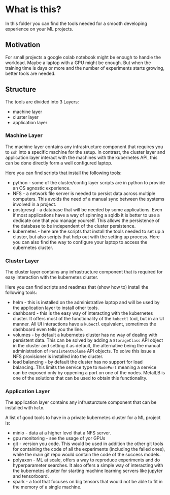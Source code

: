 # What is this?

In this folder you can find the tools needed for a smooth developing experience on your ML projects.

## Motivation

For small projects a google colab notebook might be enough to handle the workload. Maybe a laptop with a GPU might be enough. But when the training time is days or more and the number of experiments starts growing, better tools are needed.

## Structure

The tools are divided into 3 Layers:
 * machine layer
 * cluster layer
 * application layer

### Machine Layer

The machine layer contains any infrastructure component that requires you to `ssh` into a specific machine for the setup. In contrast, the cluster layer and application layer interact with the machines with the kubernetes API, this can be done directly form a well configured laptop.


Here you can find scripts that install the following tools:
 * python - some of the cluster/config layer scripts are in python to provide an OS agnostic experience.
 * NFS - a network file server is needed to persist data across multiple computers. This avoids the need of a manual sync between the systems involved in a project.
 * postgresql - a database that will be needed by some applications. Even if most applications have a way of spinning a sqldb it is better to use a dedicate one that you manage yourself. This allows the persistence of the database to be independent of the cluster persistence.
 * kubernetes - here are the scripts that install the tools needed to set up a cluster, but also scripts that help out with the setting up process. Here you can also find the way to configure your laptop to access the cubernetes cluster.

### Cluster Layer

The cluster layer contains any infrastructure component that is required for easy interaction with the kubernetes cluster.


Here you can find scripts and readmes that (show how to) install the following tools:
 * helm - this is installed on the administrative laptop and will be used by the application layer to install other tools.
 * dashboard - this is the easy way of interacting with the kubernetes cluster. It offers most of the functionality of the `kubectl` tool, but in an UI manner. All UI interactions have a `kubectl` equivalent, sometimes the dashboard even tells you the line.
 * volumes - by default a kubernetes cluster has no way of dealing with persistent data. This can be solved by adding a `StorageClass` API object in the cluster and setting it as default, the alternative being the manual administration of `PersistentVolume` API objects. To solve this issue a NFS provisioner is installed into the cluster.
 * load balancing - by default the cluster has no support for load balancing. This limits the service type to `NodePort` meaning a service can be exposed only by oppening a port on one of the nodes. MetalLB is one of the solutions that can be used to obtain this functionality.

### Application Layer

The application layer contains any infrusturcture component that can be installed with `helm`.


A list of good tools to have in a private kubernetes cluster for a ML project is:
 * minio - data at a higher level that a NFS server.
 * gpu monitoring - see the usage of yor GPUs
 * git - version you code. This would be used in addition the other git tools for containing the code of all the experiments (including the failed ones), while the main git repo would contain the code of the success models.
 * polyaxon - ML at scale, offers a way to reproduce experiments and do hyperparameter searches. It also offers a simple way of interacting with the kubernetes cluster for starting machine learning servers like jupyter and tensorboard.
 * spark - a tool that focuses on big tensors that would not be able to fit in the memory of a single machine.
